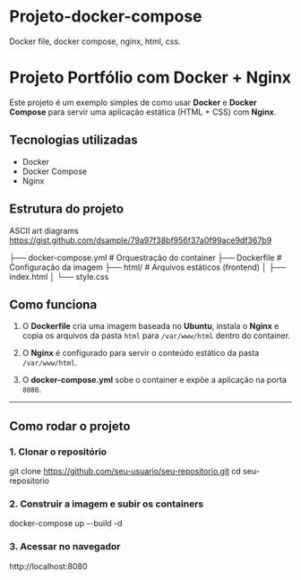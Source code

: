 # Projeto-docker-compose
Docker file, docker compose, nginx, html, css.


# Projeto Portfólio com Docker + Nginx

Este projeto é um exemplo simples de como usar **Docker** e **Docker Compose** para servir uma aplicação estática (HTML + CSS) com **Nginx**.

## Tecnologias utilizadas
- Docker
- Docker Compose
- Nginx

## Estrutura do projeto

ASCII art diagrams
https://gist.github.com/dsample/79a97f38bf956f37a0f99ace9df367b9

├── docker-compose.yml # Orquestração do container
├── Dockerfile # Configuração da imagem
├── html/ # Arquivos estáticos (frontend)
│ ├── index.html
│ └── style.css


## Como funciona

1. O **Dockerfile** cria uma imagem baseada no **Ubuntu**, instala o **Nginx** e copia os arquivos da pasta `html` para `/var/www/html` dentro do container.

2. O **Nginx** é configurado para servir o conteúdo estático da pasta `/var/www/html`.

3. O **docker-compose.yml** sobe o container e expõe a aplicação na porta `8080`.

---

## Como rodar o projeto

### 1. Clonar o repositório
git clone https://github.com/seu-usuario/seu-repositorio.git
cd seu-repositorio

### 2. Construir a imagem e subir os containers
docker-compose up --build -d

### 3. Acessar no navegador
http://localhost:8080
